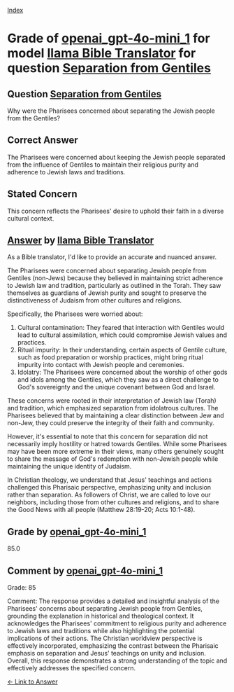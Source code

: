 
[Index](../../../../index.md)
# Grade of [openai_gpt-4o-mini_1](../../../grading_models/openai_gpt-4o-mini_1.md) for model [llama Bible Translator](../../../answering_models/llama_Bible_Translator.md) for question [Separation from Gentiles](../../../questions/Separation_from_Gentiles.md)

## Question [Separation from Gentiles](../../../questions/Separation_from_Gentiles.md)
Why were the Pharisees concerned about separating the Jewish people from the Gentiles?

## Correct Answer
The Pharisees were concerned about keeping the Jewish people separated from the influence of Gentiles to maintain their religious purity and adherence to Jewish laws and traditions.

## Stated Concern
This concern reflects the Pharisees' desire to uphold their faith in a diverse cultural context.

## [Answer](../Separation_from_Gentiles.md) by [llama Bible Translator](../../../answering_models/llama_Bible_Translator.md)
As a Bible translator, I'd like to provide an accurate and nuanced answer.

The Pharisees were concerned about separating Jewish people from Gentiles (non-Jews) because they believed in maintaining strict adherence to Jewish law and tradition, particularly as outlined in the Torah. They saw themselves as guardians of Jewish purity and sought to preserve the distinctiveness of Judaism from other cultures and religions.

Specifically, the Pharisees were worried about:

1. Cultural contamination: They feared that interaction with Gentiles would lead to cultural assimilation, which could compromise Jewish values and practices.
2. Ritual impurity: In their understanding, certain aspects of Gentile culture, such as food preparation or worship practices, might bring ritual impurity into contact with Jewish people and ceremonies.
3. Idolatry: The Pharisees were concerned about the worship of other gods and idols among the Gentiles, which they saw as a direct challenge to God's sovereignty and the unique covenant between God and Israel.

These concerns were rooted in their interpretation of Jewish law (Torah) and tradition, which emphasized separation from idolatrous cultures. The Pharisees believed that by maintaining a clear distinction between Jew and non-Jew, they could preserve the integrity of their faith and community.

However, it's essential to note that this concern for separation did not necessarily imply hostility or hatred towards Gentiles. While some Pharisees may have been more extreme in their views, many others genuinely sought to share the message of God's redemption with non-Jewish people while maintaining the unique identity of Judaism.

In Christian theology, we understand that Jesus' teachings and actions challenged this Pharisaic perspective, emphasizing unity and inclusion rather than separation. As followers of Christ, we are called to love our neighbors, including those from other cultures and religions, and to share the Good News with all people (Matthew 28:19-20; Acts 10:1-48).

## Grade by [openai_gpt-4o-mini_1](../../../grading_models/openai_gpt-4o-mini_1.md)
85.0

## Comment by [openai_gpt-4o-mini_1](../../../grading_models/openai_gpt-4o-mini_1.md)
Grade: 85

Comment: The response provides a detailed and insightful analysis of the Pharisees' concerns about separating Jewish people from Gentiles, grounding the explanation in historical and theological context. It acknowledges the Pharisees' commitment to religious purity and adherence to Jewish laws and traditions while also highlighting the potential implications of their actions. The Christian worldview perspective is effectively incorporated, emphasizing the contrast between the Pharisaic emphasis on separation and Jesus' teachings on unity and inclusion. Overall, this response demonstrates a strong understanding of the topic and effectively addresses the specified concern.

[&lt;- Link to Answer](../Separation_from_Gentiles.md)
